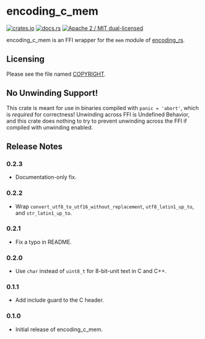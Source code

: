 # encoding_c_mem

[![crates.io](https://meritbadge.herokuapp.com/encoding_c_mem)](https://crates.io/crates/encoding_c_mem)
[![docs.rs](https://docs.rs/encoding_c_mem/badge.svg)](https://docs.rs/encoding_c_mem/)
[![Apache 2 / MIT dual-licensed](https://img.shields.io/badge/license-Apache%202%20%2F%20MIT-blue.svg)](https://github.com/hsivonen/encoding_c_mem/blob/master/COPYRIGHT)

encoding_c_mem is an FFI wrapper for the `mem` module of [encoding_rs](https://github.com/hsivonen/encoding_rs).

## Licensing

Please see the file named
[COPYRIGHT](https://github.com/hsivonen/encoding_c_mem/blob/master/COPYRIGHT).

## No Unwinding Support!

This crate is meant for use in binaries compiled with `panic = 'abort'`, which
is _required_ for correctness! Unwinding across FFI is Undefined Behavior, and
this crate does nothing to try to prevent unwinding across the FFI if
compiled with unwinding enabled.

## Release Notes

### 0.2.3

* Documentation-only fix.

### 0.2.2

* Wrap `convert_utf8_to_utf16_without_replacement`, `utf8_latin1_up_to`,
  and `str_latin1_up_to`.

### 0.2.1

* Fix a typo in README.

### 0.2.0

* Use `char` instead of `uint8_t` for 8-bit-unit text in C and C++.

### 0.1.1

* Add include guard to the C header.

### 0.1.0

* Initial release of encoding_c_mem.
